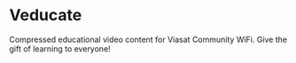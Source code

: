 # Veducate
Compressed educational video content for Viasat Community WiFi. Give the gift of learning to everyone!
